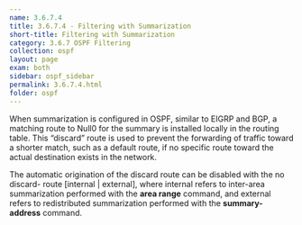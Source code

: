 ```yaml
---
name: 3.6.7.4
title: 3.6.7.4 - Filtering with Summarization
short-title: Filtering with Summarization
category: 3.6.7 OSPF Filtering
collection: ospf
layout: page
exam: both
sidebar: ospf_sidebar
permalink: 3.6.7.4.html
folder: ospf
---
```

When summarization is configured in OSPF, similar to EIGRP and BGP, a matching route to Null0 for the summary is installed locally in the routing table. This “discard” route is used to prevent the forwarding of traffic toward a shorter match, such as a default route, if no specific route toward the actual destination exists in the network.

The automatic origination of the discard route can be disabled with the no discard- route [internal \| external], where internal refers to inter-area summarization performed with the **area range** command, and external refers to redistributed summarization performed with the **summary-address** command.

